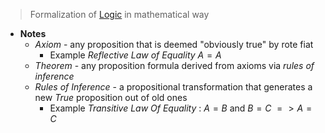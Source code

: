 > Formalization of [Logic](Logic.md) in mathematical way

- **Notes**
	- *Axiom* - any proposition that is deemed "obviously true" by rote fiat
		- Example *Reflective Law of Equality* $A = A$
	- *Theorem* - any proposition formula derived from axioms via *rules of inference*
	- *Rules of Inference* - a propositional transformation that generates a new $True$ proposition out of old ones
		- Example *Transitive Law Of Equality*  : $A = B$ and $B = C$  $=> A = C$